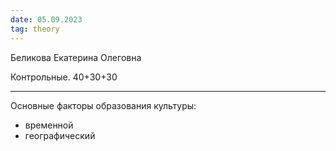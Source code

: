 ```yaml
---
date: 05.09.2023
tag: theory
---
```


Беликова Екатерина Олеговна

Контрольные. 40+30+30

---

Основные факторы образования культуры:
- временной
- географический

